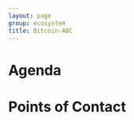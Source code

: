 ```yaml
---
layout: page
group: ecosystem
title: Bitcoin-ABC
---
```


Agenda
======

Points of Contact
=================

